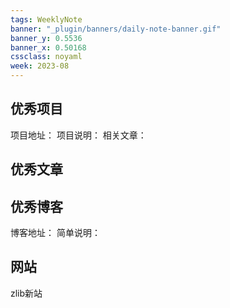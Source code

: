 ```yaml
---
tags: WeeklyNote
banner: "_plugin/banners/daily-note-banner.gif"
banner_y: 0.5536
banner_x: 0.50168
cssclass: noyaml
week: 2023-08
---
```



## 优秀项目

项目地址：
项目说明：
相关文章：

## 优秀文章



## 优秀博客

博客地址：
简单说明：


## 网站

zlib新站


